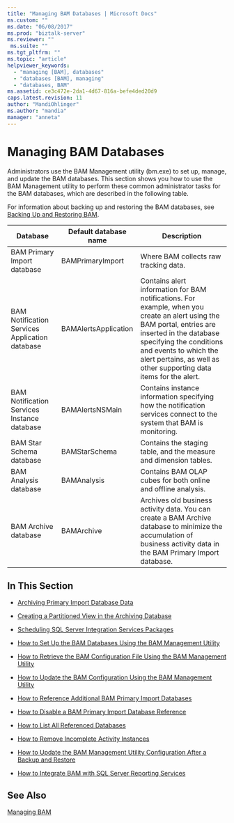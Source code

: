 ```yaml
---
title: "Managing BAM Databases | Microsoft Docs"
ms.custom: ""
ms.date: "06/08/2017"
ms.prod: "biztalk-server"
ms.reviewer: ""
 ms.suite: ""
ms.tgt_pltfrm: ""
ms.topic: "article"
helpviewer_keywords: 
  - "managing [BAM], databases"
  - "databases [BAM], managing"
  - "databases, BAM"
ms.assetid: ce3c472e-2da1-4d67-816a-befe4ded20d9
caps.latest.revision: 11
author: "MandiOhlinger"
ms.author: "mandia"
manager: "anneta"
---
```

# Managing BAM Databases
Administrators use the BAM Management utility (bm.exe) to set up, manage, and update the BAM databases. This section shows you how to use the BAM Management utility to perform these common administrator tasks for the BAM databases, which are described in the following table.  
  
 For information about backing up and restoring the BAM databases, see [Backing Up and Restoring BAM](../core/backing-up-and-restoring-bam.md).  
  
|Database|Default database name|Description|  
|--------------|---------------------------|-----------------|  
|BAM Primary Import database|BAMPrimaryImport|Where BAM collects raw tracking data.|  
|BAM Notification Services Application database|BAMAlertsApplication|Contains alert information for BAM notifications. For example, when you create an alert using the BAM portal, entries are inserted in the database specifying the conditions and events to which the alert pertains, as well as other supporting data items for the alert.|  
|BAM Notification Services Instance database|BAMAlertsNSMain|Contains instance information specifying how the notification services connect to the system that BAM is monitoring.|  
|BAM Star Schema database|BAMStarSchema|Contains the staging table, and the measure and dimension tables.|  
|BAM Analysis database|BAMAnalysis|Contains BAM OLAP cubes for both online and offline analysis.|  
|BAM Archive database|BAMArchive|Archives old business activity data. You can create a BAM Archive database to minimize the accumulation of business activity data in the BAM Primary Import database.|  
  
## In This Section  
  
-   [Archiving Primary Import Database Data](../core/archiving-primary-import-database-data.md)  
  
-   [Creating a Partitioned View in the Archiving Database](../core/creating-a-partitioned-view-in-the-archiving-database.md)  
  
-   [Scheduling SQL Server Integration Services Packages](../core/scheduling-sql-server-integration-services-packages.md)  
  
-   [How to Set Up the BAM Databases Using the BAM Management Utility](../core/how-to-set-up-the-bam-databases-using-the-bam-management-utility.md)  
  
-   [How to Retrieve the BAM Configuration File Using the BAM Management Utility](../core/how-to-retrieve-the-bam-configuration-file-using-the-bam-management-utility.md)  
  
-   [How to Update the BAM Configuration Using the BAM Management Utility](../core/how-to-update-the-bam-configuration-using-the-bam-management-utility.md)  
  
-   [How to Reference Additional BAM Primary Import Databases](../core/how-to-reference-additional-bam-primary-import-databases.md)  
  
-   [How to Disable a BAM Primary Import Database Reference](../core/how-to-disable-a-bam-primary-import-database-reference.md)  
  
-   [How to List All Referenced Databases](../core/how-to-list-all-referenced-databases.md)  
  
-   [How to Remove Incomplete Activity Instances](../core/how-to-remove-incomplete-activity-instances.md)  
  
-   [How to Update the BAM Management Utility Configuration After a Backup and Restore](../core/update-the-bam-management-utility-configuration-after-a-backup-and-restore.md)  
  
-   [How to Integrate BAM with SQL Server Reporting Services](../core/how-to-integrate-bam-with-sql-server-reporting-services.md)  
  
## See Also  
 [Managing BAM](../core/managing-bam.md)